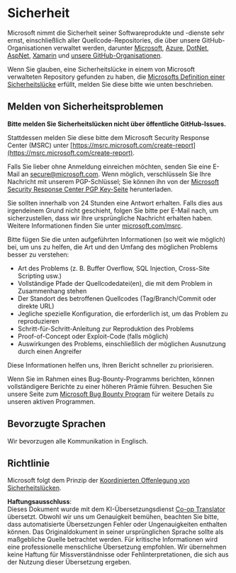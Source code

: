 <!--
CO_OP_TRANSLATOR_METADATA:
{
  "original_hash": "8587f83cfded1bfab99fda4022f4df89",
  "translation_date": "2025-08-25T20:42:22+00:00",
  "source_file": "SECURITY.md",
  "language_code": "de"
}
-->
# Sicherheit

Microsoft nimmt die Sicherheit seiner Softwareprodukte und -dienste sehr ernst, einschließlich aller Quellcode-Repositories, die über unsere GitHub-Organisationen verwaltet werden, darunter [Microsoft](https://github.com/Microsoft), [Azure](https://github.com/Azure), [DotNet](https://github.com/dotnet), [AspNet](https://github.com/aspnet), [Xamarin](https://github.com/xamarin) und [unsere GitHub-Organisationen](https://opensource.microsoft.com/).

Wenn Sie glauben, eine Sicherheitslücke in einem von Microsoft verwalteten Repository gefunden zu haben, die [Microsofts Definition einer Sicherheitslücke](https://docs.microsoft.com/en-us/previous-versions/tn-archive/cc751383(v=technet.10)) erfüllt, melden Sie diese bitte wie unten beschrieben.

## Melden von Sicherheitsproblemen

**Bitte melden Sie Sicherheitslücken nicht über öffentliche GitHub-Issues.**

Stattdessen melden Sie diese bitte dem Microsoft Security Response Center (MSRC) unter [https://msrc.microsoft.com/create-report](https://msrc.microsoft.com/create-report).

Falls Sie lieber ohne Anmeldung einreichen möchten, senden Sie eine E-Mail an [secure@microsoft.com](mailto:secure@microsoft.com). Wenn möglich, verschlüsseln Sie Ihre Nachricht mit unserem PGP-Schlüssel; Sie können ihn von der [Microsoft Security Response Center PGP Key-Seite](https://www.microsoft.com/en-us/msrc/pgp-key-msrc) herunterladen.

Sie sollten innerhalb von 24 Stunden eine Antwort erhalten. Falls dies aus irgendeinem Grund nicht geschieht, folgen Sie bitte per E-Mail nach, um sicherzustellen, dass wir Ihre ursprüngliche Nachricht erhalten haben. Weitere Informationen finden Sie unter [microsoft.com/msrc](https://www.microsoft.com/msrc).  

Bitte fügen Sie die unten aufgeführten Informationen (so weit wie möglich) bei, um uns zu helfen, die Art und den Umfang des möglichen Problems besser zu verstehen:

  * Art des Problems (z. B. Buffer Overflow, SQL Injection, Cross-Site Scripting usw.)
  * Vollständige Pfade der Quellcodedatei(en), die mit dem Problem in Zusammenhang stehen
  * Der Standort des betroffenen Quellcodes (Tag/Branch/Commit oder direkte URL)
  * Jegliche spezielle Konfiguration, die erforderlich ist, um das Problem zu reproduzieren
  * Schritt-für-Schritt-Anleitung zur Reproduktion des Problems
  * Proof-of-Concept oder Exploit-Code (falls möglich)
  * Auswirkungen des Problems, einschließlich der möglichen Ausnutzung durch einen Angreifer

Diese Informationen helfen uns, Ihren Bericht schneller zu priorisieren.

Wenn Sie im Rahmen eines Bug-Bounty-Programms berichten, können vollständigere Berichte zu einer höheren Prämie führen. Besuchen Sie unsere Seite zum [Microsoft Bug Bounty Program](https://microsoft.com/msrc/bounty) für weitere Details zu unseren aktiven Programmen.

## Bevorzugte Sprachen

Wir bevorzugen alle Kommunikation in Englisch.

## Richtlinie

Microsoft folgt dem Prinzip der [Koordinierten Offenlegung von Sicherheitslücken](https://www.microsoft.com/en-us/msrc/cvd).

**Haftungsausschluss**:  
Dieses Dokument wurde mit dem KI-Übersetzungsdienst [Co-op Translator](https://github.com/Azure/co-op-translator) übersetzt. Obwohl wir uns um Genauigkeit bemühen, beachten Sie bitte, dass automatisierte Übersetzungen Fehler oder Ungenauigkeiten enthalten können. Das Originaldokument in seiner ursprünglichen Sprache sollte als maßgebliche Quelle betrachtet werden. Für kritische Informationen wird eine professionelle menschliche Übersetzung empfohlen. Wir übernehmen keine Haftung für Missverständnisse oder Fehlinterpretationen, die sich aus der Nutzung dieser Übersetzung ergeben.